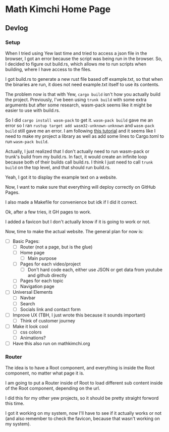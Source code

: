 # Math Kimchi Home Page

## Devlog

### Setup

When I tried using Yew last time and tried to access a json file in the browser, I got an error because the script was being run in the browser.
So, I decided to figure out build.rs, which allows me to run scripts when building, where I have access to the files.

I got build.rs to generate a new rust file based off example.txt, so that when the binaries are run, it does not need example.txt itself to use its contents.

The problem now is that with Yew, `cargo build` isn't how you actually build the project.
Previously, I've been using `trunk build` with some extra arguments but after some research, wasm-pack seems like it might be easier to use with build.rs.

So I did `cargo install wasm-pack` to get it.
`wasm-pack build` gave me an error so I ran `rustup target add wasm32-unknown-unknown` and `wasm-pack build` still gave me an error.
I am following [this tutorial](https://dev.to/davidedelpapa/yew-tutorial-06-custom-custom-custom-4ml3) and it seems like I need to make my project a library as well as add some lines to Cargo.toml to run `wasm-pack build`.

Actually, I just realized that I don't actually need to run wasm-pack or trunk's build from my build.rs. In fact, it would create an infinite loop because both of their builds call build.rs.
I think I just need to call `trunk build` on the top level, and that should run build.rs.

Yeah, I got it to display the example text on a website.

Now, I want to make sure that everything will deploy correctly on GitHub Pages.

I also made a Makefile for convenience but idk if I did it correct.

Ok, after a few tries, it GH pages to work.

I added a favicon but I don't actually know if it is going to work or not.

Now, time to make the actual website.
The general plan for now is:

- [ ] Basic Pages:
  - [ ] Router (not a page, but is the glue)
  - [ ] Home page
    - [ ] Main purpose
  - [ ] Pages for each video/project
    - [ ] Don't hard code each, either use JSON or get data from youtube and github directly
  - [ ] Pages for each topic
  - [ ] Navigation page
- [ ] Universal Elements
  - [ ] Navbar
  - [ ] Search
  - [ ] Socials link and contact form
- [ ] Improve UX (TBH, I just wrote this because it sounds important)
  - [ ] Think of customer journey
- [ ] Make it look cool
  - [ ] css colors
  - [ ] Animations?
- [ ] Have this also run on mathkimchi.org

### Router

The idea is to have a Root component, and everything is inside the Root component, no matter what page it is.

I am going to put a Router inside of Root to load different sub content inside of the Root component, depending on the url.

I did this for my other yew projects, so it should be pretty straight forword this time.

I got it working on my system, now I'll have to see if it actually works or not (and also remember to check the favicon, because that wasn't working on my system).
